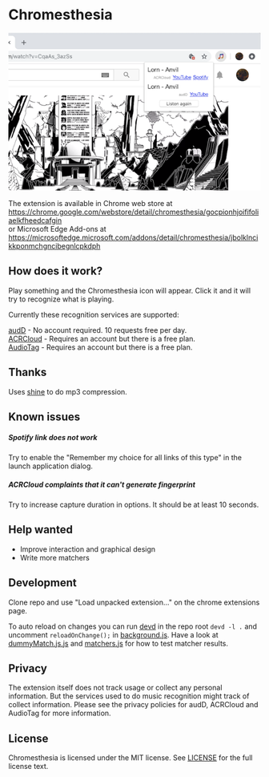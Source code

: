 # Chromesthesia

![](assets/demo.png)

The extension is available in Chrome web store at 
https://chrome.google.com/webstore/detail/chromesthesia/gocpionhjoififoliaelkfheedcafgin  
or Microsoft Edge Add-ons at  
https://microsoftedge.microsoft.com/addons/detail/chromesthesia/jbolklncikkponmchgncibegnlcpkdph

## How does it work?

Play something and the Chromesthesia icon will appear.
Click it and it will try to recognize what is playing.

Currently these recognition services are supported:

[audD](https://audd.io) - No account required. 10 requests free per day.  
[ACRCloud](https://www.acrcloud.com) - Requires an account but there is a
free plan.  
[AudioTag](https://audiotag.info) - Requires an account but there is a
free plan.

## Thanks

Uses [shine](https://github.com/toots/shine) to do mp3 compression.

## Known issues

##### Spotify link does not work

Try to enable the "Remember my choice for all links of this type" in the
launch application dialog.

##### ACRCloud complaints that it can't generate fingerprint

Try to increase capture duration in options. It should be at least 10 seconds.

## Help wanted

- Improve interaction and graphical design
- Write more matchers

## Development

Clone repo and use "Load unpacked extension..." on the chrome extensions page.

To auto reload on changes you can run [devd](https://github.com/cortesi/devd) in
the repo root `devd -l .` and uncomment `reloadOnChange();` in [background.js](src/background.js).
Have a look at [dummyMatch.js.js](src/dummyMatch.js) and
[matchers.js](src/matchers.js) for how to test matcher results.

## Privacy

The extension itself does not track usage or collect any personal information. But the services
used to do music recognition might track of collect information. Please see the privacy
policies for audD, ACRCloud and AudioTag for more information.

## License

Chromesthesia is licensed under the MIT license. See [LICENSE](LICENSE) for the
full license text.
